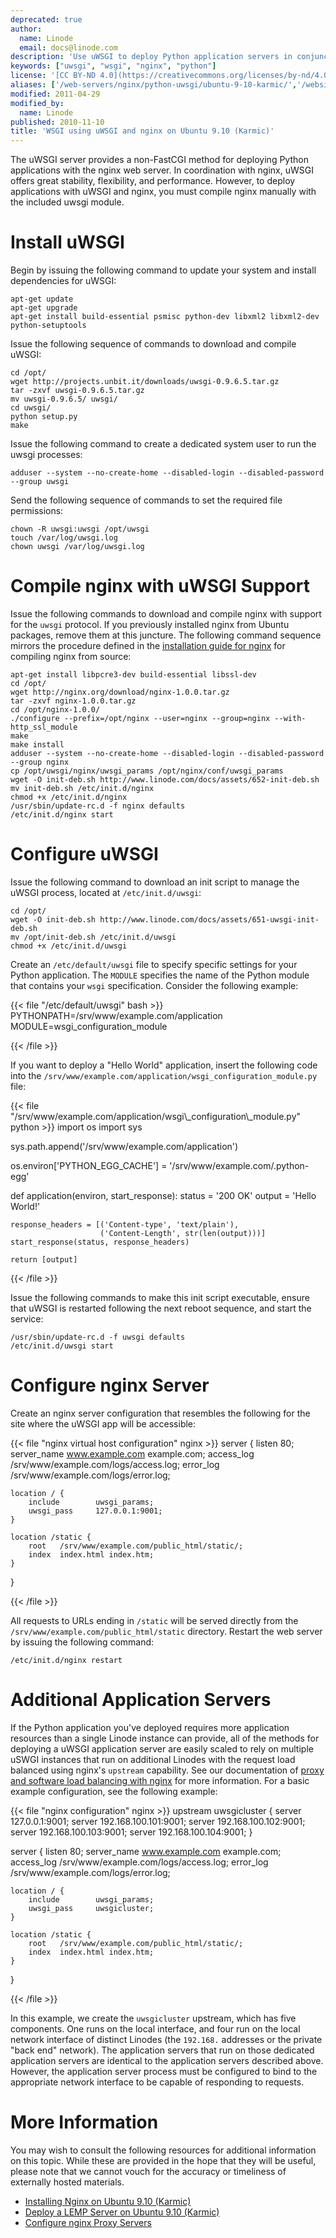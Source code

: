 ```yaml
---
deprecated: true
author:
  name: Linode
  email: docs@linode.com
description: 'Use uWSGI to deploy Python application servers in conjunction with nginx.'
keywords: ["uwsgi", "wsgi", "nginx", "python"]
license: '[CC BY-ND 4.0](https://creativecommons.org/licenses/by-nd/4.0)'
aliases: ['/web-servers/nginx/python-uwsgi/ubuntu-9-10-karmic/','/websites/nginx/wsgi-using-uwsgi-and-nginx-on-ubuntu-9-10-karmic/']
modified: 2011-04-29
modified_by:
  name: Linode
published: 2010-11-10
title: 'WSGI using uWSGI and nginx on Ubuntu 9.10 (Karmic)'
---
```




The uWSGI server provides a non-FastCGI method for deploying Python applications with the nginx web server. In coordination with nginx, uWSGI offers great stability, flexibility, and performance. However, to deploy applications with uWSGI and nginx, you must compile nginx manually with the included uwsgi module.

# Install uWSGI

Begin by issuing the following command to update your system and install dependencies for uWSGI:

    apt-get update
    apt-get upgrade
    apt-get install build-essential psmisc python-dev libxml2 libxml2-dev python-setuptools

Issue the following sequence of commands to download and compile uWSGI:

    cd /opt/
    wget http://projects.unbit.it/downloads/uwsgi-0.9.6.5.tar.gz
    tar -zxvf uwsgi-0.9.6.5.tar.gz
    mv uwsgi-0.9.6.5/ uwsgi/
    cd uwsgi/
    python setup.py
    make

Issue the following command to create a dedicated system user to run the uwsgi processes:

    adduser --system --no-create-home --disabled-login --disabled-password --group uwsgi

Send the following sequence of commands to set the required file permissions:

    chown -R uwsgi:uwsgi /opt/uwsgi
    touch /var/log/uwsgi.log
    chown uwsgi /var/log/uwsgi.log

# Compile nginx with uWSGI Support

Issue the following commands to download and compile nginx with support for the `uwsgi` protocol. If you previously installed nginx from Ubuntu packages, remove them at this juncture. The following command sequence mirrors the procedure defined in the [installation guide for nginx](/docs/web-servers/nginx/installation/ubuntu-9-10-karmic) for compiling nginx from source:

    apt-get install libpcre3-dev build-essential libssl-dev
    cd /opt/
    wget http://nginx.org/download/nginx-1.0.0.tar.gz
    tar -zxvf nginx-1.0.0.tar.gz
    cd /opt/nginx-1.0.0/
    ./configure --prefix=/opt/nginx --user=nginx --group=nginx --with-http_ssl_module
    make
    make install
    adduser --system --no-create-home --disabled-login --disabled-password --group nginx
    cp /opt/uwsgi/nginx/uwsgi_params /opt/nginx/conf/uwsgi_params
    wget -O init-deb.sh http://www.linode.com/docs/assets/652-init-deb.sh
    mv init-deb.sh /etc/init.d/nginx
    chmod +x /etc/init.d/nginx
    /usr/sbin/update-rc.d -f nginx defaults
    /etc/init.d/nginx start

# Configure uWSGI

Issue the following command to download an init script to manage the uWSGI process, located at `/etc/init.d/uwsgi`:

    cd /opt/
    wget -O init-deb.sh http://www.linode.com/docs/assets/651-uwsgi-init-deb.sh
    mv /opt/init-deb.sh /etc/init.d/uwsgi
    chmod +x /etc/init.d/uwsgi

Create an `/etc/default/uwsgi` file to specify specific settings for your Python application. The `MODULE` specifies the name of the Python module that contains your `wsgi` specification. Consider the following example:

{{< file "/etc/default/uwsgi" bash >}}
PYTHONPATH=/srv/www/example.com/application
MODULE=wsgi_configuration_module

{{< /file >}}


If you want to deploy a "Hello World" application, insert the following code into the `/srv/www/example.com/application/wsgi_configuration_module.py` file:

{{< file "/srv/www/example.com/application/wsgi\\_configuration\\_module.py" python >}}
import os
import sys

sys.path.append('/srv/www/example.com/application')

os.environ['PYTHON_EGG_CACHE'] = '/srv/www/example.com/.python-egg'

def application(environ, start_response):
    status = '200 OK'
    output = 'Hello World!'

    response_headers = [('Content-type', 'text/plain'),
                        ('Content-Length', str(len(output)))]
    start_response(status, response_headers)

    return [output]

{{< /file >}}


Issue the following commands to make this init script executable, ensure that uWSGI is restarted following the next reboot sequence, and start the service:

    /usr/sbin/update-rc.d -f uwsgi defaults
    /etc/init.d/uwsgi start

# Configure nginx Server

Create an nginx server configuration that resembles the following for the site where the uWSGI app will be accessible:

{{< file "nginx virtual host configuration" nginx >}}
server {
    listen   80;
    server_name www.example.com example.com;
    access_log /srv/www/example.com/logs/access.log;
    error_log /srv/www/example.com/logs/error.log;

    location / {
        include        uwsgi_params;
        uwsgi_pass     127.0.0.1:9001;
    }

    location /static {
        root   /srv/www/example.com/public_html/static/;
        index  index.html index.htm;
    }
}

{{< /file >}}


All requests to URLs ending in `/static` will be served directly from the `/srv/www/example.com/public_html/static` directory. Restart the web server by issuing the following command:

    /etc/init.d/nginx restart

# Additional Application Servers

If the Python application you've deployed requires more application resources than a single Linode instance can provide, all of the methods for deploying a uWSGI application server are easily scaled to rely on multiple uSWGI instances that run on additional Linodes with the request load balanced using nginx's `upstream` capability. See our documentation of [proxy and software load balancing with nginx](/docs/uptime/loadbalancing/how-to-use-nginx-as-a-front-end-proxy-server-and-software-load-balancer) for more information. For a basic example configuration, see the following example:

{{< file "nginx configuration" nginx >}}
upstream uwsgicluster {
     server 127.0.0.1:9001;
     server 192.168.100.101:9001;
     server 192.168.100.102:9001;
     server 192.168.100.103:9001;
     server 192.168.100.104:9001;
}

server {
    listen   80;
    server_name www.example.com example.com;
    access_log /srv/www/example.com/logs/access.log;
    error_log /srv/www/example.com/logs/error.log;

    location / {
        include        uwsgi_params;
        uwsgi_pass     uwsgicluster;
    }

    location /static {
        root   /srv/www/example.com/public_html/static/;
        index  index.html index.htm;
    }
}

{{< /file >}}


In this example, we create the `uwsgicluster` upstream, which has five components. One runs on the local interface, and four run on the local network interface of distinct Linodes (the `192.168.` addresses or the private "back end" network). The application servers that run on those dedicated application servers are identical to the application servers described above. However, the application server process must be configured to bind to the appropriate network interface to be capable of responding to requests.

# More Information

You may wish to consult the following resources for additional information on this topic. While these are provided in the hope that they will be useful, please note that we cannot vouch for the accuracy or timeliness of externally hosted materials.

- [Installing Nginx on Ubuntu 9.10 (Karmic)](/docs/web-servers/nginx/installation/ubuntu-9-10-karmic)
- [Deploy a LEMP Server on Ubuntu 9.10 (Karmic)](/docs/lemp-guides/ubuntu-9-10-karmic/)
- [Configure nginx Proxy Servers](/docs/uptime/loadbalancing/how-to-use-nginx-as-a-front-end-proxy-server-and-software-load-balancer)
